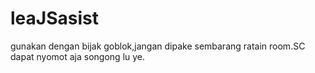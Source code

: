 # leaJSasist
gunakan dengan bijak goblok,jangan dipake sembarang ratain room.SC dapat nyomot aja songong lu ye.
